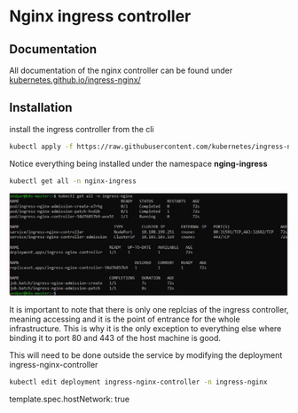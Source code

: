 # Nginx ingress controller
## Documentation
All documentation of the nginx controller can be found under [kubernetes.github.io/ingress-nginx/](https://kubernetes.github.io/ingress-nginx/deploy/#bare-metal-clusters)

## Installation
install the ingress controller from the cli
```sh
kubectl apply -f https://raw.githubusercontent.com/kubernetes/ingress-nginx/controller-v1.4.0/deploy/static/provider/baremetal/deploy.yaml
```

Notice everything being installed under the namespace **nging-ingress**
```sh
kubectl get all -n nginx-ingress
```
![installation](images/ingress-controller/installation.jpg)

It is important to note that there is only one replcias of the ingress controller, meaning accessing and it is the point of entrance for the whole infrastructure. This is why it is the only exception to everything else where binding it to port 80 and 443 of the host machine is good.

This will need to be done outside the service by modifying the deployment ingress-nginx-controller
```sh
kubectl edit deployment ingress-nginx-controller -n ingress-nginx
```

template.spec.hostNetwork: true
